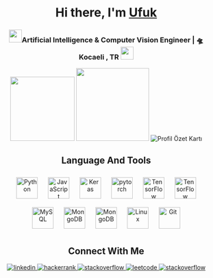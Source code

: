 <div align="center">
    <h1>Hi there, I'm <a href="https://lucky-licorice-093250.netlify.app/">Ufuk</a></h1>
</div>

<div align="center">
   <h3>
   <img src="https://media.giphy.com/media/WUlplcMpOCEmTGBtBW/giphy.gif" width="30">Artificial Intelligence & Computer Vision Engineer | 🛸 Kocaeli , TR  <img src="https://media.giphy.com/media/WUlplcMpOCEmTGBtBW/giphy.gif" width="30">
   </h3>
  <img height="150" src="https://github-readme-stats-eight-theta.vercel.app/api/top-langs/?username=yldzufukk&layout=compact&langs_count=8&theme=tokyonight"/>
  <img height="170" src="https://github-readme-streak-stats.herokuapp.com?user=yldzufukk&theme=tokyonight&date_format=j%20M%5B%20Y%5D" />
  <img src="http://github-profile-summary-cards.vercel.app/api/cards/stats?username=yldzufukk&theme=ayu_mirage" alt="Profil Özet Kartı">
   
</a>


<div align="center"> <h2>Language And Tools</h2>
<a href="https://www.python.org/" target="_blank"><img style="margin: 10px" src="https://profilinator.rishav.dev/skills-assets/python-original.svg" alt="Python" height="50" /></a>
<a href="https://www.javascript.com/" target="_blank"><img style="margin: 10px" src="https://profilinator.rishav.dev/skills-assets/javascript-original.svg" alt="JavaScript" height="50" /></a>  
<a href="https://keras.io/" target="_blank"><img style="margin: 10px" src="https://profilinator.rishav.dev/skills-assets/keras.png" alt="Keras" height="50" /></a>
<a href="https://pytorch.org/" target="_blank"><img style="margin: 10px" src="https://profilinator.rishav.dev/skills-assets/pytorch-icon.svg" alt="pytorch" height="50" /></a>   
<a href="https://www.tensorflow.org/" target="_blank"><img style="margin: 10px" src="https://profilinator.rishav.dev/skills-assets/tensorflow-icon.svg" alt="TensorFlow" height="50" /></a>
<a href="https://scikit-learn.org/" target="_blank"><img style="margin: 10px" src="https://upload.wikimedia.org/wikipedia/commons/0/05/Scikit_learn_logo_small.svg" alt="TensorFlow" height="50" /></a>
<a href="https://www.mysql.com/" target="_blank"><img style="margin: 10px" src="https://profilinator.rishav.dev/skills-assets/mysql-original-wordmark.svg" alt="MySQL" height="50" /></a>   
<a href="https://www.mongodb.com/" target="_blank"><img style="margin: 10px" src="https://profilinator.rishav.dev/skills-assets/mongodb-original-wordmark.svg" alt="MongoDB" height="50" /></a>  
<a href="https://fastapi.tiangolo.com/" target="_blank"><img style="margin: 10px" src="https://cdn.worldvectorlogo.com/logos/fastapi-1.svg" alt="MongoDB" height="50" /></a> 
<a href="https://www.linux.org/" target="_blank"><img style="margin: 10px" src="https://profilinator.rishav.dev/skills-assets/linux-original.svg" alt="Linux" height="50" /></a>
<a href="https://github.com/" target="_blank"><img style="margin: 10px" src="https://profilinator.rishav.dev/skills-assets/git-scm-icon.svg" alt="Git" height="50" /></a>
</div>
   
   
</div>


<div align="center">  <h2>Connect With Me</h2>
<a href="https://tr.linkedin.com/in/ufuk-y%C4%B1ld%C4%B1z-504009198" target="_blank">
<img src=https://img.shields.io/badge/linkedin-%231E77B5.svg?&style=for-the-badge&logo=linkedin&logoColor=white alt=linkedin style="margin-bottom: 5px;" />
</a>
<a href="https://www.hackerrank.com/yldzufukk" target="_blank">
<img src=https://img.shields.io/badge/-Hackerrank-2EC866?style=for-the-badge&logo=HackerRank&logoColor=white alt=hackerrank style="margin-bottom: 5px;" />
</a>
<a href="https://www.kaggle.com/ufukyldz" target="_blank">
<img src=https://img.shields.io/badge/Kaggle-20BEFF?style=for-the-badge&logo=Kaggle&logoColor=white alt=stackoverflow style="margin-bottom: 5px;" />
</a>
<a href="https://leetcode.com/yldzufuk/" target="_blank">
<img src=https://img.shields.io/badge/-LeetCode-FFA116?style=for-the-badge&logo=LeetCode&logoColor=black alt=leetcode style="margin-bottom: 5px;" />
</a>
<a href="https://stackoverflow.com/users/20653749/yldzufuk" target="_blank">
<img src=https://img.shields.io/badge/Stack_Overflow-FE7A16?style=for-the-badge&logo=stack-overflow&logoColor=white alt=stackoverflow style="margin-bottom: 5px;" />
</a>


</div>  

